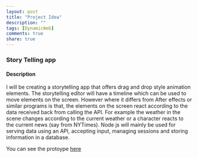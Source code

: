 ```yaml
---
layout: post
title: "Project Idea"
description: ""
tags: [DynamicWeb]
comments: true  
share: true
---
```


### Story Telling app

#### Description
I will be creating a storytelling app that offers drag and drop style animation elements.
The storytelling editor will have a timeline which can be used to move elements on the screen. However where it differs from After effects or similar programs is that, the elements on the screen react according to the data received back from calling the API.
For example the weather in the scene changes according to the current weather or a character reacts to the current news (say from NYTimes).
 Node js will mainly be used for serving data using an API, accepting input, managing sessions and storing information in a database. 

You can see the protoype [here](http://evening-wave-1710.herokuapp.com/)



